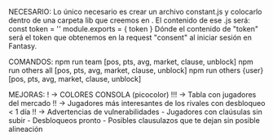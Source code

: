 NECESARIO:
Lo único necesario es crear un archivo constant.js y colocarlo dentro de una carpeta lib que creemos en .
El contenido de ese .js será:
    const token = ''
    module.exports = {
        token
    }
Dónde el contenido de "token" será el token que obtenemos en la request "consent" al iniciar sesión en Fantasy.

COMANDOS:
npm run team [pos, pts, avg, market, clause, unblock]
npm run others all [pos, pts, avg, market, clause, unblock]
npm run others {user} [pos, pts, avg, market, clause, unblock]

MEJORAS:
! -> COLORES CONSOLA (picocolor)
!!! -> Tabla con jugadores del mercado
!! -> Jugadores más interesantes de los rivales con desbloqueo < 1 día
!! -> Advertencias de vulnerabilidades
        - Jugadores con claúsulas sin subir
        - Desbloqueos pronto
        - Posibles clausulazos que te dejan sin posible alineación
